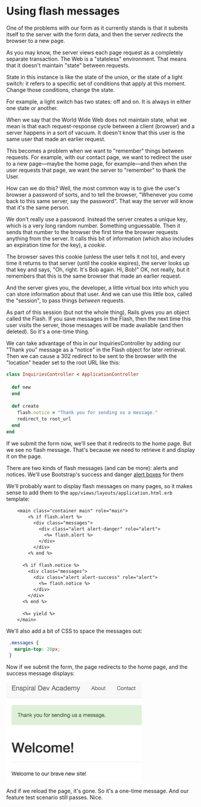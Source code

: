 # Using flash messages

One of the problems with our form as it currently stands is that it submits itself to the server with the form data, and then the server *redirects* the browser to a new page.

As you may know, the server views each page request as a completely separate transaction. The Web is a "stateless" environment. That means that it doesn't maintain "state" between requests.

State in this instance is like the state of the union, or the state of a light switch: it refers to a specific set of conditions that apply at this moment. Change those conditions, change the state.

For example, a light switch has two states: off and on. It is always in either one state or another.

When we say that the World Wide Web does not maintain state, what we mean is that each request-response cycle between a client (browser) and a server happens in a sort of vacuum. It doesn't know that this user is the same user that made an earlier request.

This becomes a problem when we want to "remember" things between requests. For example, with our contact page, we want to redirect the user to a new page&mdash;maybe the home page, for example&mdash;and then when the user requests that page, we want the server to "remember" to thank the User.

How can we do this? Well, the most common way is to give the user's browser a password of sorts, and to tell the browser, "Whenever you come back to this same server, say the password". That way the server will know that it's the same person.

We don't really use a password. Instead the server creates a unique key, which is a very long random number. Something unguessable. Then it sends that number to the browser the first time the browser requests anything from the server. It calls this bit of information (which also includes an expiration time for the key), a *cookie*.

The browser saves this cookie (unless the user tells it not to), and every time it returns to that server (until the cookie expires), the server looks up that key and says, "Oh, right. It's Bob again. Hi, Bob!" OK, not really, but it remembers that this is the same browser that made an earlier request.

And the server gives you, the developer, a little virtual box into which you can store information about that user. And we can use this little box, called the "session", to pass things *between* requests.

As part of this session (but not the whole thing), Rails gives you an object called the Flash. If you save messages in the Flash, then the next time this user visits the server, those messages will be made available (and then deleted). So it's a one-time thing.

We can take advantage of this in our InquiriesController by adding our "Thank you" message as a "notice" in the Flash object for later retrieval. Then we can cause a 302 redirect to be sent to the browser with the "location" header set to the root URL like this:

```ruby
class InquiriesController < ApplicationController

  def new
  end

  def create
    flash.notice = "Thank you for sending us a message."
    redirect_to root_url
  end
end
```

If we submit the form now, we'll see that it redirects to the home page. But we see no flash message. That's because we need to retrieve it and display it on the page.

There are two kinds of flash messages (and can be more): alerts and notices. We'll use Bootstrap's success and danger [alert boxes](http://getbootstrap.com/components/#alerts) for them

We'll probably want to display flash messages on many pages, so it makes sense to add them to the `app/views/layouts/application.html.erb` template:

```erb
    <main class="container main" role="main">
        <% if flash.alert %>
          <div class="messages">
            <div class="alert alert-danger" role="alert">
              <%= flash.alert %>
            </div>
          </div>
        <% end %>

      <% if flash.notice %>
        <div class="messages">
          <div class="alert alert-success" role="alert">
            <%= flash.notice %>
          </div>
        </div>
      <% end %>

      <%= yield %>
    </main>
```

We'll also add a bit of CSS to space the messages out:

```css
 .messages {
   margin-top: 20px;
 }
```

Now if we submit the form, the page redirects to the home page, and the success message displays:

![Success message](/images/inquiry-success-flash.png)

And if we reload the page, it's gone. So it's a one-time message. And our feature test scenario still passes. Nice.

